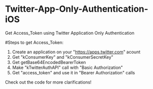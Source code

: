 # Twitter-App-Only-Authentication-iOS
Get Access_Token using Twitter Application Only Authentication


#Steps to get Access_Token:
 1. Create an application on your "https://apps.twitter.com" acount
 2. Get "kConsumerKey" and "kConsumerSecretKey"
 3. Get getBase64EncodedBearerToken
 4. Make "kTwitterAuthAPI" call with "Basic Authorization"
 5. Get "access_token" and use it in "Bearer Authorization" calls
 
Check out the code for more clarifications!

